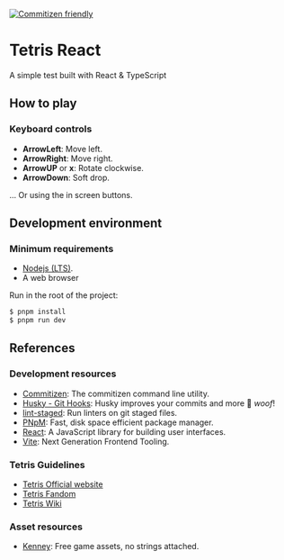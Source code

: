 [![Commitizen friendly](https://img.shields.io/badge/commitizen-friendly-brightgreen.svg)](http://commitizen.github.io/cz-cli/)

# Tetris React

A simple test built with React & TypeScript

## How to play

### Keyboard controls

- **ArrowLeft**: Move left.
- **ArrowRight**: Move right.
- **ArrowUP** or **x**: Rotate clockwise.
- **ArrowDown**: Soft drop.

... Or using the in screen buttons.

## Development environment

### Minimum requirements

- [Nodejs (LTS)](https://nodejs.org/es/).
- A web browser

Run in the root of the project:

```sh
$ pnpm install
$ pnpm run dev
```

## References

### Development resources

- [Commitizen](https://github.com/commitizen/cz-cli): The commitizen command line utility.
- [Husky - Git Hooks](https://typicode.github.io/husky/#/): Husky improves your commits and more 🐶 _woof_!
- [lint-staged](https://github.com/okonet/lint-staged): Run linters on git staged files.
- [PNpM](https://pnpm.io): Fast, disk space efficient package manager.
- [React](https://en.reactjs.org/): A JavaScript library for building user interfaces.
- [Vite](https://vitejs.dev/): Next Generation Frontend Tooling.

### Tetris Guidelines

- [Tetris Official website](https://tetris.com/about-us)
- [Tetris Fandom](https://tetris.fandom.com/wiki/Tetris_Guideline)
- [Tetris Wiki](https://tetris.wiki/Tetris_Guideline)

### Asset resources

- [Kenney](https://kenney.nl/): Free game assets, no strings attached.
